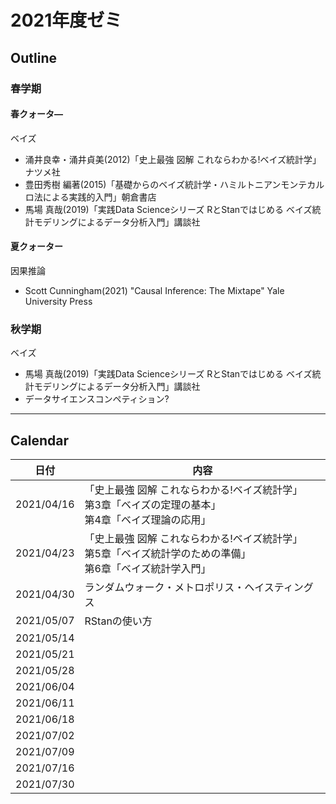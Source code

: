 # 2021年度ゼミ

## Outline

### 春学期  

#### 春クォータ―  
ベイズ  
* 涌井良幸・涌井貞美(2012)「史上最強 図解 これならわかる!ベイズ統計学」ナツメ社
* 豊田秀樹 編著(2015)「基礎からのベイズ統計学・ハミルトニアンモンテカルロ法による実践的入門」朝倉書店
* 馬場 真哉(2019)「実践Data Scienceシリーズ RとStanではじめる ベイズ統計モデリングによるデータ分析入門」講談社

#### 夏クォーター  
因果推論  
* Scott Cunningham(2021) "Causal Inference: The Mixtape" Yale University Press

### 秋学期
ベイズ
* 馬場 真哉(2019)「実践Data Scienceシリーズ RとStanではじめる ベイズ統計モデリングによるデータ分析入門」講談社
* データサイエンスコンペティション?
---

## Calendar

| 日付 | 内容 |
| --- | --- |
| 2021/04/16 | 「史上最強 図解 これならわかる!ベイズ統計学」<br>第3章「ベイズの定理の基本」<br>第4章「ベイズ理論の応用」 |
| 2021/04/23 | 「史上最強 図解 これならわかる!ベイズ統計学」<br>第5章「ベイズ統計学のための準備」 <br>第6章「ベイズ統計学入門」 |
| 2021/04/30 | ランダムウォーク・メトロポリス・ヘイスティングス<br> |
| 2021/05/07 | RStanの使い方<br> |
| 2021/05/14 |  |
| 2021/05/21 |  |
| 2021/05/28 |  |
| 2021/06/04 |  |
| 2021/06/11 |  |
| 2021/06/18 |  |
| 2021/07/02 |  |
| 2021/07/09 |  |
| 2021/07/16 |  |
| 2021/07/30 |  |